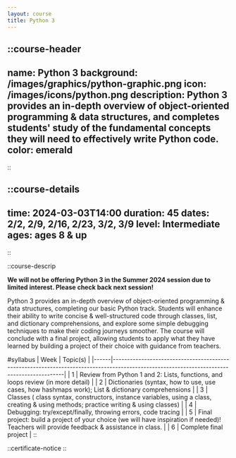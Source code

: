 ```yaml
---
layout: course
title: Python 3
---
```

::course-header
---
name: Python 3
background: /images/graphics/python-graphic.png
icon: /images/icons/python.png
description: Python 3 provides an in-depth overview of object-oriented programming & data structures, and completes students' study of the fundamental concepts they will need to effectively write Python code. 
color: emerald
---
::

::course-details
---
time: 2024-03-03T14:00
duration: 45
dates: 2/2, 2/9, 2/16, 2/23, 3/2, 3/9
level: Intermediate
ages: ages 8 & up
---
::

::course-descrip

**We will not be offering Python 3 in the Summer 2024 session due to limited interest. Please check back next session!**

Python 3 provides an in-depth overview of object-oriented programming & data structures, completing our basic Python track. Students will enhance their ability to write concise & well-structured code through classes, list, and dictionary comprehensions, and explore some simple debugging techniques to make their coding journeys smoother. The course will conclude with a final project, allowing students to apply what they have learned by building a project of their choice with guidance from teachers. 


#syllabus
| Week | Topic(s)                                                                                                                                  |
|------|-------------------------------------------------------------------------------------------------------------------------------------------|
| 1    | Review from Python 1 and 2:  Lists, functions, and loops review (in more detail)                                                          |
| 2    | Dictionaries  (syntax,  how to use, use cases, how hashmaps work);  List & dictionary comprehensions                                      |
| 3    | Classes  ( class syntax, constructors, instance variables, using a class, creating & using methods; practice writing & using classes)     |
| 4    | Debugging:  try/except/finally, throwing errors, code tracing                                                                             |
| 5    | Final project: build a project of your choice (we will have inspiration if needed)! Teachers will provide feedback & assistance in class. |
| 6    | Complete final project                                                                                                                    |
::

::certificate-notice
::